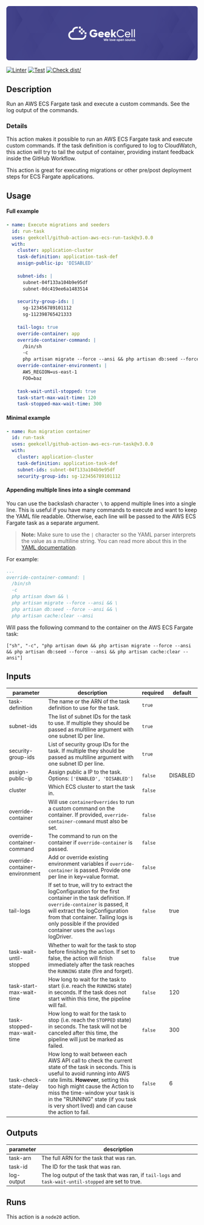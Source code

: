 [![Geek Cell GmbH](https://raw.githubusercontent.com/geekcell/.github/main/geekcell-github-banner.png)](https://www.geekcell.io/)

[![Linter](https://github.com/geekcell/github-action-aws-ecs-run-task/actions/workflows/linter.yaml/badge.svg)](https://github.com/geekcell/github-action-aws-ecs-run-task/actions/workflows/linter.yaml)
[![Test](https://github.com/geekcell/github-action-aws-ecs-run-task/actions/workflows/test.yaml/badge.svg)](https://github.com/geekcell/github-action-aws-ecs-run-task/actions/workflows/test.yaml)
[![Check dist/](https://github.com/geekcell/github-action-aws-ecs-run-task/actions/workflows/check-dist.yaml/badge.svg)](https://github.com/geekcell/github-action-aws-ecs-run-task/actions/workflows/check-dist.yaml)

<!-- action-docs-description -->
## Description

Run an AWS ECS Fargate task and execute a custom commands. See the log output of the commands.
<!-- action-docs-description -->

### Details
This action makes it possible to run an AWS ECS Fargate task and execute custom commands. If the task definition
is configured to log to CloudWatch, this action will try to tail the output of container, providing instant feedback inside
the GitHub Workflow.

This action is great for executing migrations or other pre/post deployment steps for ECS Fargate applications.

## Usage

#### Full example
``` yaml
- name: Execute migrations and seeders
  id: run-task
  uses: geekcell/github-action-aws-ecs-run-task@v3.0.0
  with:
    cluster: application-cluster
    task-definition: application-task-def
    assign-public-ip: 'DISABLED'

    subnet-ids: |
      subnet-04f133a104b9e95df
      subnet-0dc419ee6a1483514

    security-group-ids: |
      sg-123456789101112
      sg-112398765421333

    tail-logs: true
    override-container: app
    override-container-command: |
      /bin/sh
      -c
      php artisan migrate --force --ansi && php artisan db:seed --force --ansi
    override-container-environment: |
      AWS_REGION=us-east-1
      FOO=baz

    task-wait-until-stopped: true
    task-start-max-wait-time: 120
    task-stopped-max-wait-time: 300
```

#### Minimal example
``` yaml
- name: Run migration container
  id: run-task
  uses: geekcell/github-action-aws-ecs-run-task@v3.0.0
  with:
    cluster: application-cluster
    task-definition: application-task-def
    subnet-ids: subnet-04f133a104b9e95df
    security-group-ids: sg-123456789101112
```

#### Appending multiple lines into a single command

You can use the backslash character `\` to append multiple lines into a single line. This is useful if you have many
commands to execute and want to keep the YAML file readable. Otherwise, each line will be passed to the AWS ECS Fargate
task as a separate argument.

> **Note:** Make sure to use the `|` character so the YAML parser interprets the value as a multiline string.
> You can read more about this in the [YAML documentation](https://yaml.org/spec/1.2/spec.html#id2794534).

For example:

``` yaml
...
override-container-command: |
  /bin/sh
  -c
  php artisan down && \
  php artisan migrate --force --ansi && \
  php artisan db:seed --force --ansi && \
  php artisan cache:clear --ansi
```

Will pass the following command to the container on the AWS ECS Fargate task:
```
["sh", "-c", "php artisan down && php artisan migrate --force --ansi && php artisan db:seed --force --ansi && php artisan cache:clear --ansi"]
```

<!-- action-docs-inputs -->
## Inputs

| parameter | description | required | default |
| --- | --- | --- | --- |
| task-definition | The name or the ARN of the task definition to use for the task. | `true` |  |
| subnet-ids | The list of subnet IDs for the task to use. If multiple they should be passed as multiline argument with one subnet ID per line. | `true` |  |
| security-group-ids | List of security group IDs for the task. If multiple they should be passed as multiline argument with one subnet ID per line. | `true` |  |
| assign-public-ip | Assign public a IP to the task. Options: `['ENABLED', 'DISABLED']` | `false` | DISABLED |
| cluster | Which ECS cluster to start the task in. | `false` |  |
| override-container | Will use `containerOverrides` to run a custom command on the container. If provided, `override-container-command` must also be set. | `false` |  |
| override-container-command | The command to run on the container if `override-container` is passed. | `false` |  |
| override-container-environment | Add or override existing environment variables if `override-container` is passed. Provide one per line in key=value format. | `false` |  |
| tail-logs | If set to true, will try to extract the logConfiguration for the first container in the task definition. If `override-container` is passed, it will extract the logConfiguration from that container. Tailing logs is only possible if the provided container uses the `awslogs` logDriver. | `false` | true |
| task-wait-until-stopped | Whether to wait for the task to stop before finishing the action. If set to false, the action will finish immediately after the task reaches the `RUNNING` state (fire and forget). | `false` | true |
| task-start-max-wait-time | How long to wait for the task to start (i.e. reach the `RUNNING` state) in seconds. If the task does not start within this time, the pipeline will fail. | `false` | 120 |
| task-stopped-max-wait-time | How long to wait for the task to stop (i.e. reach the `STOPPED` state) in seconds. The task will not be canceled after this time, the pipeline will just be marked as failed. | `false` | 300 |
| task-check-state-delay | How long to wait between each AWS API call to check the current state of the task in seconds. This is useful to avoid running into AWS rate limits. **However**, setting this too high might cause the Action to miss the time-window your task is in the "RUNNING" state (if you task is very short lived) and can cause the action to fail. | `false` | 6 |
<!-- action-docs-inputs -->

<!-- action-docs-outputs -->
## Outputs

| parameter | description |
| --- | --- |
| task-arn | The full ARN for the task that was ran. |
| task-id | The ID for the task that was ran. |
| log-output | The log output of the task that was ran, if `tail-logs` and `task-wait-until-stopped` are set to true. |
<!-- action-docs-outputs -->

<!-- action-docs-runs -->
## Runs

This action is a `node20` action.
<!-- action-docs-runs -->
